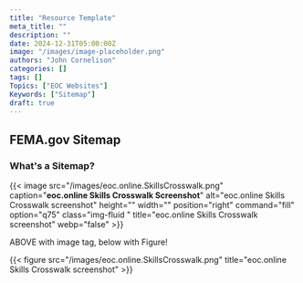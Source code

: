 ```yaml
---
title: "Resource Template"
meta_title: ""
description: ""
date: 2024-12-31T05:00:00Z
image: "/images/image-placeholder.png"
authors: "John Cornelison"
categories: []
tags: []
Topics: ["EOC Websites"]
Keywords: ["Sitemap"]
draft: true
---
```


## FEMA.gov Sitemap

### What's a Sitemap?

{{< image src="/images/eoc.online.SkillsCrosswalk.png"
  caption="**eoc.online Skills Crosswalk Screenshot**"
  alt="eoc.online Skills Crosswalk screenshot"
  height="" width="" position="right" command="fill" option="q75" class="img-fluid "
  title="eoc.online Skills Crosswalk screenshot"  webp="false" >}}

ABOVE with image tag, below with Figure!

{{< figure src="/images/eoc.online.SkillsCrosswalk.png" title="eoc.online Skills Crosswalk screenshot" >}}
